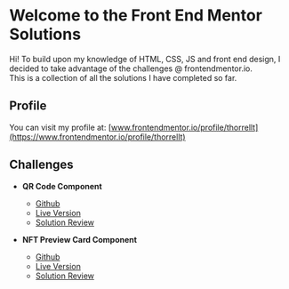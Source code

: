 # Welcome to the Front End Mentor Solutions

Hi! To build upon my knowledge of HTML, CSS, JS and front end design, I decided to take advantage of the challenges @ frontendmentor.io.   
This is a collection of all the solutions I have completed so far. 

## Profile
You can visit my profile at: [www.frontendmentor.io/profile/thorrellt](https://www.frontendmentor.io/profile/thorrellt)

## Challenges

- **QR Code Component**
	- [Github](https://github.com/thorrellt/practice-qrcode-fem)
	- [Live Version](https://thorrellt.github.io/practice-qrcode-fem/)
	- [Solution Review](https://www.frontendmentor.io/solutions/qr-code-component-challenge-vqncH1C9x)

- **NFT Preview Card Component**
	- [Github](https://github.com/thorrellt/practice-nftcard-fem)
	- [Live Version](https://thorrellt.github.io/practice-nftcard-fem/)
	- [Solution Review](https://www.frontendmentor.io/solutions/newbie-final-attempt-AHi4VfCZX)
